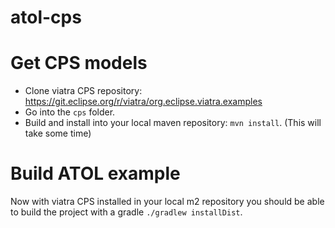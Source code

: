 # atol-cps


# Get CPS models

- Clone viatra CPS repository: https://git.eclipse.org/r/viatra/org.eclipse.viatra.examples
- Go into the `cps` folder.
- Build and install into your local maven repository: `mvn install`. (This will take some time)

# Build ATOL example

Now with viatra CPS installed in your local m2 repository you should be able to build the project with a gradle `./gradlew installDist`.
